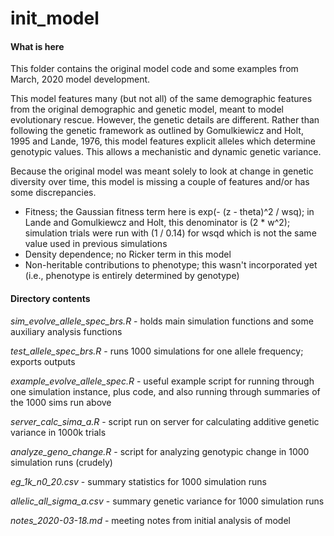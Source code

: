 # init_model

#### What is here

This folder contains the original model code and some examples from March, 2020 model development.

This model features many (but not all) of the same demographic features from the original demographic and genetic model, meant to model evolutionary rescue. However, the genetic details are different. Rather than following the genetic framework as outlined by Gomulkiewicz and Holt, 1995 and Lande, 1976, this model features explicit alleles which determine genotypic values. This allows a mechanistic and dynamic genetic variance.

Because the original model was meant solely to look at change in genetic diversity over time, this model is missing a couple of features and/or has some discrepancies.

- Fitness; the Gaussian fitness term here is exp(- (z - theta)^2 / wsq); in Lande and Gomulkiewcz and Holt, this denominator is (2 * w^2); simulation trials were run with (1 / 0.14) for wsqd which is not the same value used in previous simulations
- Density dependence; no Ricker term in this model
- Non-heritable contributions to phenotype; this wasn't incorporated yet (i.e., phenotype is entirely determined by genotype)

#### Directory contents

*sim_evolve_allele_spec_brs.R* - holds main simulation functions and some auxiliary analysis functions

*test_allele_spec_brs.R* - runs 1000 simulations for one allele frequency; exports outputs

*example_evolve_allele_spec.R* - useful example script for running through one simulation instance, plus code, and also running through summaries of the 1000 sims run above

*server_calc_sima_a.R* - script run on server for calculating additive genetic variance in 1000k trials

*analyze_geno_change.R* - script for analyzing genotypic change in 1000 simulation runs (crudely)

*eg_1k_n0_20.csv* - summary statistics for 1000 simulation runs

*allelic_all_sigma_a.csv* - summary genetic variance for 1000 simulation runs

*notes_2020-03-18.md* - meeting notes from initial analysis of model


